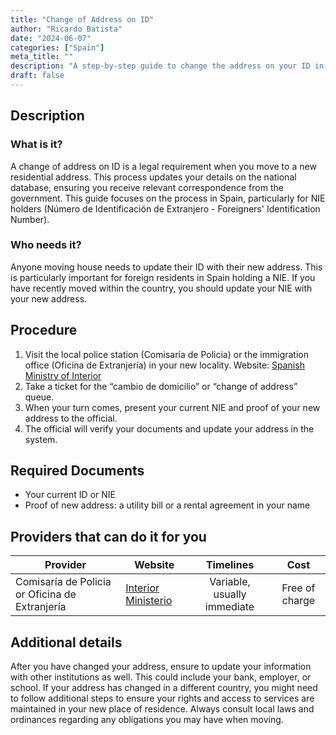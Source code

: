 ```yaml
---
title: "Change of Address on ID"
author: "Ricardo Batista"
date: "2024-06-07"
categories: ["Spain"]
meta_title: ""
description: "A step-by-step guide to change the address on your ID in Spain."
draft: false
---
```


## Description
### What is it?
A change of address on ID is a legal requirement when you move to a new residential address. This process updates your details on the national database, ensuring you receive relevant correspondence from the government. This guide focuses on the process in Spain, particularly for NIE holders (Número de Identificación de Extranjero - Foreigners' Identification Number).
### Who needs it?
Anyone moving house needs to update their ID with their new address. This is particularly important for foreign residents in Spain holding a NIE. If you have recently moved within the country, you should update your NIE with your new address.

## Procedure

1. Visit the local police station (Comisaría de Policia) or the immigration office (Oficina de Extranjería) in your new locality. Website: [Spanish Ministry of Interior](http://www.interior.gob.es/)
2. Take a ticket for the “cambio de domicilio” or “change of address” queue.
3. When your turn comes, present your current NIE and proof of your new address to the official.
4. The official will verify your documents and update your address in the system.

## Required Documents

* Your current ID or NIE
* Proof of new address: a utility bill or a rental agreement in your name

## Providers that can do it for you

| Provider        |     Website     |     Timelines    |       Cost      |
| --------------- | --------------- |  :-------------: | :-------------: |
| Comisaría de Policia or Oficina de Extranjería      |  [Interior Ministerio](http://www.interior.gob.es/)      |      Variable, usually immediate      |        Free of charge      |

## Additional details
After you have changed your address, ensure to update your information with other institutions as well. This could include your bank, employer, or school. If your address has changed in a different country, you might need to follow additional steps to ensure your rights and access to services are maintained in your new place of residence. Always consult local laws and ordinances regarding any obligations you may have when moving.